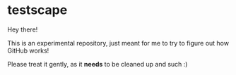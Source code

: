 # testscape

Hey there!

This is an experimental repository, just meant for me to try to figure out how GitHub works!

Please treat it gently, as it **needs** to be cleaned up and such :)
